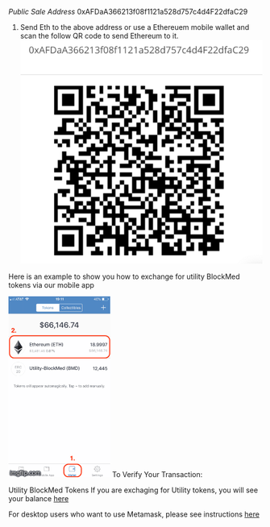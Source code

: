 *Public Sale Address*
0xAFDaA366213f08f1121a528d757c4d4F22dfaC29
1. Send Eth to the above address or use a Ethereuem mobile wallet and scan the follow QR code to send Ethereum to it.
![QR Code](https://github.com/BlockMedical/BlockMedical/raw/master/docs/mobiledocs/tradecontract_QRcode.mainnet.png)

Here is an example to show you how to exchange for utility BlockMed tokens via our mobile app

![=>](https://github.com/BlockMedical/BlockMedical/blob/master/docs/mobiledocs/exchange_bmd_example.gif)
To Verify Your Transaction:

Utility BlockMed Tokens
If you are exchaging for Utility tokens, you will see your balance [here](https://etherscan.io/address/0xafdaa366213f08f1121a528d757c4d4f22dfac29)

For desktop users who want to use Metamask, please see instructions [here](https://github.com/BlockMedical/BlockMedical/blob/master/docs/metamaskdocs/metamask_exchange_instructions.md)
